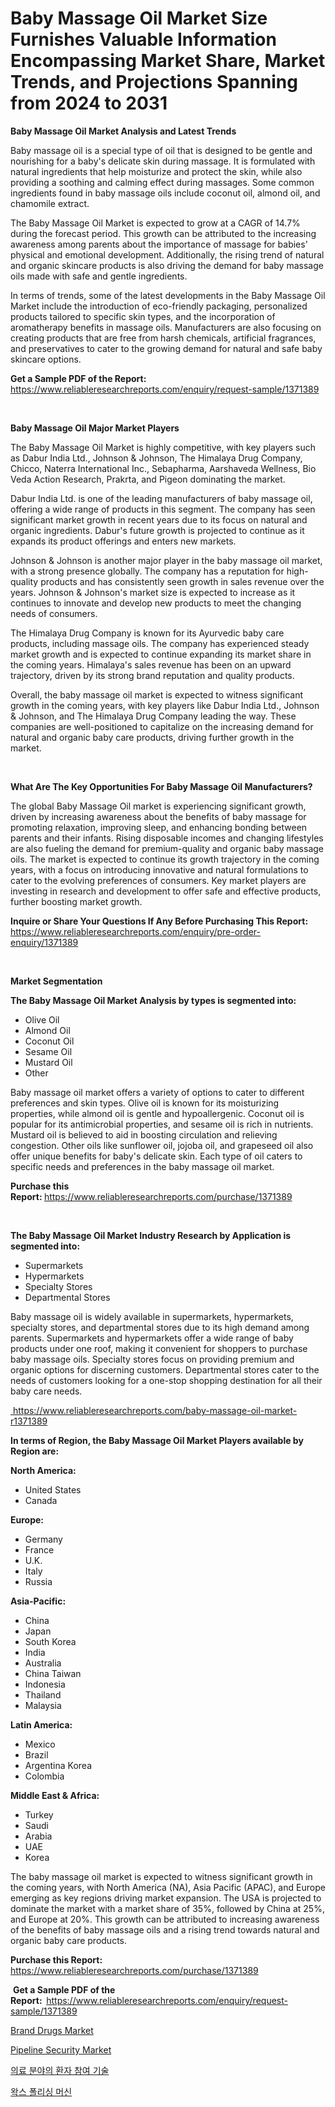 <p><h1>Baby Massage Oil Market Size Furnishes Valuable Information Encompassing Market Share, Market Trends, and Projections Spanning from 2024 to 2031</h1></p><p><strong>Baby Massage Oil Market Analysis and Latest Trends</strong></p>
<p><p>Baby massage oil is a special type of oil that is designed to be gentle and nourishing for a baby's delicate skin during massage. It is formulated with natural ingredients that help moisturize and protect the skin, while also providing a soothing and calming effect during massages. Some common ingredients found in baby massage oils include coconut oil, almond oil, and chamomile extract.</p><p>The Baby Massage Oil Market is expected to grow at a CAGR of 14.7% during the forecast period. This growth can be attributed to the increasing awareness among parents about the importance of massage for babies' physical and emotional development. Additionally, the rising trend of natural and organic skincare products is also driving the demand for baby massage oils made with safe and gentle ingredients.</p><p>In terms of trends, some of the latest developments in the Baby Massage Oil Market include the introduction of eco-friendly packaging, personalized products tailored to specific skin types, and the incorporation of aromatherapy benefits in massage oils. Manufacturers are also focusing on creating products that are free from harsh chemicals, artificial fragrances, and preservatives to cater to the growing demand for natural and safe baby skincare options.</p></p>
<p><strong>Get a Sample PDF of the Report:&nbsp;</strong> <a href="https://www.reliableresearchreports.com/enquiry/request-sample/1371389">https://www.reliableresearchreports.com/enquiry/request-sample/1371389</a></p>
<p>&nbsp;</p>
<p><strong>Baby Massage Oil Major Market Players</strong></p>
<p><p>The Baby Massage Oil Market is highly competitive, with key players such as Dabur India Ltd., Johnson & Johnson, The Himalaya Drug Company, Chicco, Naterra International Inc., Sebapharma, Aarshaveda Wellness, Bio Veda Action Research, Prakrta, and Pigeon dominating the market.</p><p>Dabur India Ltd. is one of the leading manufacturers of baby massage oil, offering a wide range of products in this segment. The company has seen significant market growth in recent years due to its focus on natural and organic ingredients. Dabur's future growth is projected to continue as it expands its product offerings and enters new markets.</p><p>Johnson & Johnson is another major player in the baby massage oil market, with a strong presence globally. The company has a reputation for high-quality products and has consistently seen growth in sales revenue over the years. Johnson & Johnson's market size is expected to increase as it continues to innovate and develop new products to meet the changing needs of consumers.</p><p>The Himalaya Drug Company is known for its Ayurvedic baby care products, including massage oils. The company has experienced steady market growth and is expected to continue expanding its market share in the coming years. Himalaya's sales revenue has been on an upward trajectory, driven by its strong brand reputation and quality products.</p><p>Overall, the baby massage oil market is expected to witness significant growth in the coming years, with key players like Dabur India Ltd., Johnson & Johnson, and The Himalaya Drug Company leading the way. These companies are well-positioned to capitalize on the increasing demand for natural and organic baby care products, driving further growth in the market.</p></p>
<p>&nbsp;</p>
<p><strong>What Are The Key Opportunities For Baby Massage Oil Manufacturers?</strong></p>
<p><p>The global Baby Massage Oil market is experiencing significant growth, driven by increasing awareness about the benefits of baby massage for promoting relaxation, improving sleep, and enhancing bonding between parents and their infants. Rising disposable incomes and changing lifestyles are also fueling the demand for premium-quality and organic baby massage oils. The market is expected to continue its growth trajectory in the coming years, with a focus on introducing innovative and natural formulations to cater to the evolving preferences of consumers. Key market players are investing in research and development to offer safe and effective products, further boosting market growth.</p></p>
<p><strong>Inquire or Share Your Questions If Any Before Purchasing This Report:</strong> <a href="https://www.reliableresearchreports.com/enquiry/pre-order-enquiry/1371389">https://www.reliableresearchreports.com/enquiry/pre-order-enquiry/1371389</a></p>
<p>&nbsp;</p>
<p><strong>Market Segmentation</strong></p>
<p><strong>The Baby Massage Oil Market Analysis by types is segmented into:</strong></p>
<p><ul><li>Olive Oil</li><li>Almond Oil</li><li>Coconut Oil</li><li>Sesame Oil</li><li>Mustard Oil</li><li>Other</li></ul></p>
<p><p>Baby massage oil market offers a variety of options to cater to different preferences and skin types. Olive oil is known for its moisturizing properties, while almond oil is gentle and hypoallergenic. Coconut oil is popular for its antimicrobial properties, and sesame oil is rich in nutrients. Mustard oil is believed to aid in boosting circulation and relieving congestion. Other oils like sunflower oil, jojoba oil, and grapeseed oil also offer unique benefits for baby's delicate skin. Each type of oil caters to specific needs and preferences in the baby massage oil market.</p></p>
<p><strong>Purchase this Report:&nbsp;</strong><a href="https://www.reliableresearchreports.com/purchase/1371389">https://www.reliableresearchreports.com/purchase/1371389</a></p>
<p>&nbsp;</p>
<p><strong>The Baby Massage Oil Market Industry Research by Application is segmented into:</strong></p>
<p><ul><li>Supermarkets</li><li>Hypermarkets</li><li>Specialty Stores</li><li>Departmental Stores</li></ul></p>
<p><p>Baby massage oil is widely available in supermarkets, hypermarkets, specialty stores, and departmental stores due to its high demand among parents. Supermarkets and hypermarkets offer a wide range of baby products under one roof, making it convenient for shoppers to purchase baby massage oils. Specialty stores focus on providing premium and organic options for discerning customers. Departmental stores cater to the needs of customers looking for a one-stop shopping destination for all their baby care needs.</p></p>
<p><a href="https://www.reliableresearchreports.com/baby-massage-oil-market-r1371389">&nbsp;https://www.reliableresearchreports.com/baby-massage-oil-market-r1371389</a></p>
<p><strong>In terms of Region, the Baby Massage Oil Market Players available by Region are:</strong></p>
<p>
    <p> <strong> North America: </strong>
        <ul>
            <li>United States</li>
            <li>Canada</li>
        </ul>
        </p> 
    <p> <strong> Europe: </strong>
        <ul>
            <li>Germany</li>
            <li>France</li>
            <li>U.K.</li>
            <li>Italy</li>
            <li>Russia</li>
        </ul>
        </p> 
    <p> <strong> Asia-Pacific: </strong>
        <ul>
            <li>China</li>
            <li>Japan</li>
            <li>South Korea</li>
            <li>India</li>
            <li>Australia</li>
            <li>China Taiwan</li>
            <li>Indonesia</li>
            <li>Thailand</li>
            <li>Malaysia</li>
        </ul>
        </p> 
    <p> <strong> Latin America: </strong>
        <ul>
            <li>Mexico</li>
            <li>Brazil</li>
            <li>Argentina Korea</li>
            <li>Colombia</li>
        </ul>
        </p> 
    <p> <strong> Middle East & Africa: </strong>
        <ul>
            <li>Turkey</li>
            <li>Saudi</li>
            <li>Arabia</li>
            <li>UAE</li>
            <li>Korea</li>
        </ul>
    </p>
    </p>
<p><p>The baby massage oil market is expected to witness significant growth in the coming years, with North America (NA), Asia Pacific (APAC), and Europe emerging as key regions driving market expansion. The USA is projected to dominate the market with a market share of 35%, followed by China at 25%, and Europe at 20%. This growth can be attributed to increasing awareness of the benefits of baby massage oils and a rising trend towards natural and organic baby care products.</p></p>
<p><strong>Purchase this Report: </strong><a href="https://www.reliableresearchreports.com/purchase/1371389">https://www.reliableresearchreports.com/purchase/1371389</a></p>
<p>&nbsp;<strong>Get a Sample PDF of the Report:&nbsp;&nbsp;</strong><a href="https://www.reliableresearchreports.com/enquiry/request-sample/1371389">https://www.reliableresearchreports.com/enquiry/request-sample/1371389</a></p>
<p><strong></strong></p>
<p><p><a href="https://www.linkedin.com/pulse/brand-drugs-market-furnishes-information-share-trends-growth-xw3ue?trackingId=MTCHtDM0%2FrPBPgoozTqo7g%3D%3D">Brand Drugs Market</a></p><p><a href="https://www.linkedin.com/pulse/pipeline-security-market-trends-analysis-forecasted-period-jag1e?trackingId=Pe9cXWD6HIO3BQO6CXetBg%3D%3D">Pipeline Security Market</a></p><p><a href="https://medium.com/@randyhuel1979/%EC%9D%98%EB%A3%8C-%EC%8B%9C%EC%9E%A5%EC%97%90%EC%84%9C%EC%9D%98-%ED%99%98%EC%9E%90-%EC%B0%B8%EC%97%AC-%EA%B8%B0%EC%88%A0-%EC%A0%84%EB%A7%9D-%EC%82%B0%EC%97%85-%EA%B0%9C%EC%9A%94-%EB%B0%8F-%EC%98%88%EC%B8%A1-2024-2031-040d5e59e130">의료 분야의 환자 참여 기술</a></p><p><a href="https://medium.com/@snake68678/%EC%99%81%EC%8A%A4-%EA%B4%91%ED%83%9D-%EA%B8%B0%EA%B3%84-%EC%8B%9C%EC%9E%A5-%EC%8B%9C%EC%9E%A5-%EC%A0%90%EC%9C%A0%EC%9C%A8-%EC%8B%9C%EC%9E%A5-%ED%8A%B8%EB%A0%8C%EB%93%9C-%EB%B0%8F-%EB%AF%B8%EB%9E%98-%EC%84%B1%EC%9E%A5-%ED%83%90%EA%B5%AC-a8347943c2ae">왁스 폴리싱 머신</a></p></p>